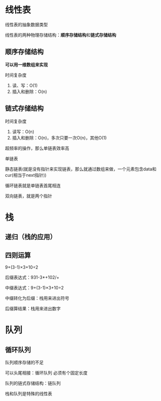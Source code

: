 # 线性表

线性表的抽象数据类型

线性表的两种物理存储结构：**顺序存储结构**和**链式存储结构**

## 顺序存储结构

**可以用一维数组来实现**

时间复杂度

1. 读、写：O(1)
2. 插入和删除：O(n)

## 链式存储结构

时间复杂度

1. 读写：O(n)
2. 插入和删除：O(n)，多次只要一次O(n)，其他O(1)

超频率的操作，那么单链表效率高

单链表

静态链表(就是没有指针来实现链表，那么就通过数组来做，一个元素包含data和cur(相当于next指针))

循环链表就是单链表首尾相连

双向链表，就是两个指针

# 栈

## 递归（栈的应用）

## 四则运算

9+(3-1)×3+10÷2

后缀表达式：931-3*+102/+

中缀表达式：9+(3-1)×3+10÷2

中缀转化为后缀：栈用来进出符号

后缀算结果：栈用来进出数字

# 队列

## 循环队列

队列顺序存储的不足

可以头尾相接：循环队列 必须有个固定长度

队列的链式存储结构：链队列 

栈和队列是特殊的线性表

